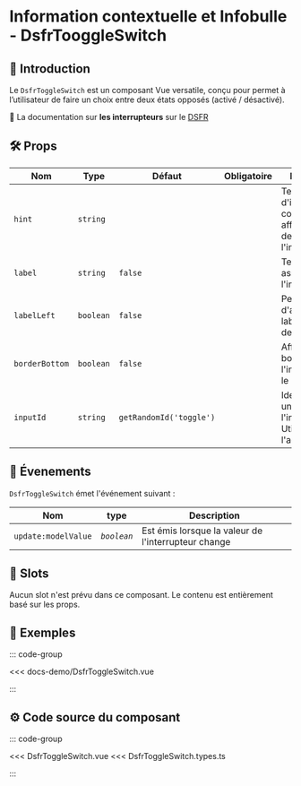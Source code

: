 # Information contextuelle et Infobulle - DsfrTooggleSwitch

## 🌟 Introduction

Le `DsfrToggleSwitch` est un composant Vue versatile, conçu pour permet à l’utilisateur de faire un choix entre deux états opposés (activé / désactivé).

🏅 La documentation sur **les interrupteurs** sur le [DSFR](https://www.systeme-de-design.gouv.fr/composants-et-modeles/composants/interrupteur)

## 🛠️ Props

| Nom            | Type      | Défaut                  | Obligatoire | Description                                                               |
|----------------|-----------|-------------------------|:-----------:|---------------------------------------------------------------------------|
| `hint`         | `string`  |                         |             | Texte d'information complémentaire affiché en dessous de l'interrupteur   |
| `label`        | `string`  | `false`                 |             | Texte du label associé à l'interrupteur                                   |
| `labelLeft`    | `boolean` | `false`                 |             | Permet d'afficher le label à gauche de l'interrupteur                     |
| `borderBottom` | `boolean` | `false`                 |             | Affiche une bordure sous l'interrupteur et le label                       |
| `inputId`      | `string`  | `getRandomId('toggle')` |             | Identifiant unique pour l'infobulle. Utilisé pour l'accessibilité.        |

## 📡 Évenements

`DsfrToggleSwitch` émet l'événement suivant :

| Nom                  | type         | Description                                                  |
|----------------------|--------------| -------------------------------------------------------------|
| `update:modelValue`  | *`boolean`*  | Est émis lorsque la valeur de l'interrupteur change          |

## 🧩 Slots

Aucun slot n'est prévu dans ce composant. Le contenu est entièrement basé sur les props.

## 📝 Exemples

::: code-group

<Story data-title="Démo" min-h="300px">
  <DsfrToggleSwitch label="Label action interrupteur" />
</Story>

<<< docs-demo/DsfrToggleSwitch.vue

:::

## ⚙️ Code source du composant

::: code-group

<<< DsfrToggleSwitch.vue
<<< DsfrToggleSwitch.types.ts

:::

<script setup lang="ts">
import DsfrToggleSwitch from './docs-demo/DsfrToggleSwitch.vue'
</script>
